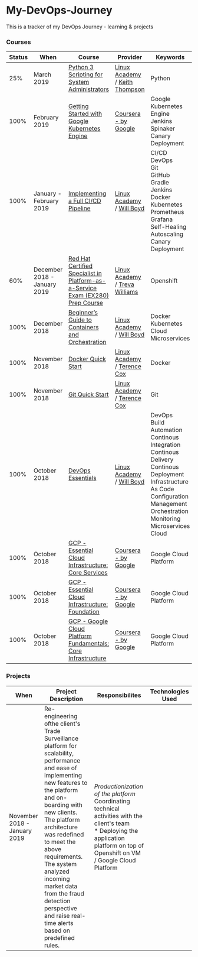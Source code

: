 # My-DevOps-Journey
This is a tracker of my DevOps Journey - learning &amp; projects

### Courses

| Status   | When     | Course        | Provider      | Keywords      |     
| -------- | -------- | ------------- | ------------- | ------------- |
|    25%           | March 2019  | [Python 3 Scripting for System Administrators](https://linuxacademy.com/cp/modules/view/id/168) | [Linux Academy](https://linuxacademy.com/) / [Keith Thompson](https://linuxacademy.com/blog/linux-academy/employee-spotlight-keith-thompson-devops-training-architect/) | Python |
|    100%           | February 2019  | [Getting Started with Google Kubernetes Engine](https://www.coursera.org/learn/google-kubernetes-engine/home/welcome) | [Coursera - by Google](https://www.coursera.org/learn/google-kubernetes-engine/home/welcome) | Google Kubernetes Engine<br>Jenkins<br>Spinaker<br>Canary Deployment |
|    100%           | January - February 2019  | [Implementing a Full CI/CD Pipeline](https://linuxacademy.com/devops/training/course/name/implementing-a-full-ci-cd-pipeline) | [Linux Academy](https://linuxacademy.com/) / [Will Boyd](https://linuxacademy.com/blog/linuxacademy-com/behind-the-scenes/employee-spotlight-will-boyd-devops-training-architect/) | CI/CD<br>DevOps<br>Git<br>GitHub<br>Gradle<br>Jenkins<br>Docker<br>Kubernetes<br>Prometheus<br>Grafana<br>Self-Healing<br>Autoscaling<br> Canary Deployment |
|    60%           | December 2018 - January 2019  | [Red Hat Certified Specialist in Platform-as-a-Service Exam (EX280) Prep Course](https://linuxacademy.com/cp/modules/view/id/149) | [Linux Academy](https://linuxacademy.com/) / [Treva Williams](https://www.openstack.org/community/speakers/profile/12618/treva-williams) | Openshift |
|     100%          | December 2018 | [Beginner’s Guide to Containers and Orchestration](https://linuxacademy.com/containers/training/course/name/beginners-guide-to-containers-and-orchestration) | [Linux Academy](https://linuxacademy.com/) / [Will Boyd](https://linuxacademy.com/blog/linuxacademy-com/behind-the-scenes/employee-spotlight-will-boyd-devops-training-architect/) | Docker<br>Kubernetes<br>Cloud<br>Microservices |
|       100%        | November 2018 | [Docker Quick Start](https://linuxacademy.com/devops/training/course/name/docker-quick-start) | [Linux Academy](https://linuxacademy.com/) / [Terence Cox](https://linuxacademy.com/blog/linuxacademy-com/employee-spotlight-terry-cox/) | Docker
|       100%        | November 2018 | [Git Quick Start](https://linuxacademy.com/linux/training/course/name/git-quick-start) | [Linux Academy](https://linuxacademy.com/) / [Terence Cox](https://linuxacademy.com/blog/linuxacademy-com/employee-spotlight-terry-cox/) | Git
|       100%        | October 2018  | [DevOps Essentials](https://linuxacademy.com/devops/training/course/name/devops-essentials-2018) | [Linux Academy](https://linuxacademy.com/) / [Will Boyd](https://linuxacademy.com/blog/linuxacademy-com/behind-the-scenes/employee-spotlight-will-boyd-devops-training-architect/) | DevOps<br>Build Automation<br>Continous Integration<br>Continous Delivery<br>Continous Deployment<br>Infrastructure As Code<br>Configuration Management<br>Orchestration<br>Monitoring<br>Microservices<br>Cloud
|       100%        | October 2018  | [GCP - Essential Cloud Infrastructure: Core Services](https://www.coursera.org/learn/gcp-infrastructure-core-services) | [Coursera - by Google](https://www.coursera.org/programs/gcp-courses-gtm-sep18-u0w20) | Google Cloud Platform |
|      100%         | October 2018  | [GCP - Essential Cloud Infrastructure: Foundation](https://www.coursera.org/learn/gcp-infrastructure-foundation)       | [Coursera - by Google](https://www.coursera.org/programs/gcp-courses-gtm-sep18-u0w20) | Google Cloud Platform |
|       100%        | October 2018  | [GCP - Google Cloud Platform Fundamentals: Core Infrastructure](https://www.coursera.org/learn/gcp-fundamentals)       | [Coursera - by Google](https://www.coursera.org/programs/gcp-courses-gtm-sep18-u0w20) | Google Cloud Platform |


### Projects
| When          | Project Description   | Responsibilites    | Technologies Used  |
| ------------- | --------------------- | ------------------ | ------------------ |
| November 2018 - January 2019 | Re-engineering ofthe client's Trade Surveillance platform for scalability, performance and ease of implementing new features to the platform and on-boarding with new clients. The platform architecture was redefined to meet the above requirements. The system analyzed incoming market data from the fraud detection perspective and raise real-time alerts based on predefined rules. | *Productionization of the platform<br>* Coordinating technical activities with the client's team<br>* Deploying the application platform on top of Openshift on VM / Google Cloud Platform<br>
